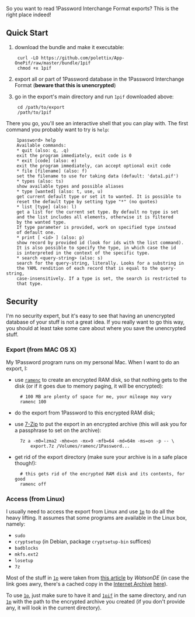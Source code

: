 So you want to read 1Password Interchange Format exports? This is the
right place indeed!

## Quick Start

1. download the bundle and make it executable:

        curl -LO https://github.com/polettix/App-OnePif/raw/master/bundle/1pif
        chmod +x 1pif

2. export all or part of 1Password database in the 1Password Interchange
Format (**beware that this is unencrypted**)

3. go in the export's main directory and run `1pif` downloaded above:

        cd /path/to/export
        /path/to/1pif

There you go, you'll see an interactive shell that you can play with. The
first command you probably want to try is `help`:

        1password> help
        Available commands:
        * quit (also: q, .q)
        exit the program immediately, exit code is 0
        * exit [code] (also: e)
        exit the program immediately, can accept optional exit code
        * file [filename] (also: f)
        set the filename to use for taking data (default: 'data1.pif')
        * types (also: ts)
        show available types and possible aliases
        * type [wanted] (also: t, use, u)
        get current default type or set it to wanted. It is possible to
        reset the default type by setting type "*" (no quotes)
        * list [type] (also: l)
        get a list for the current set type. By default no type is set
        and the list includes all elements, otherwise it is filtered
        by the wanted type.
        If type parameter is provided, work on specified type instead
        of default one.
        * print [ <id> ] (also: p)
        show record by provided id (look for ids with the list command).
        It is also possible to specify the type, in which case the id
        is interpreted in the context of the specific type.
        * search <query-string> (also: s)
        search for the query-string, literally. Looks for a substring in
        the YAML rendition of each record that is equal to the query-string,
        case-insensitively. If a type is set, the search is restricted to
        that type.

## Security

I'm no security expert, but it's easy to see that having an unencrypted
database of your stuff is not a great idea. If you really want to go this
way, you should at least take some care about where you save the
unencrypted stuff.

### Export (from MAC OS X)

My 1Password program runs on my personal Mac. When I want to do an export,
I:

- use [`ramenc`][ramenc] to create an encrypted RAM disk, so that
nothing gets to the disk (or if it goes due to memory paging, it will be
encrypted):

        # 100 MB are plenty of space for me, your mileage may vary
        ramenc 100

- do the export from 1Password to this encrypted RAM disk;

- use [7-Zip][7zip] to put the export in an encrypted archive (this will
ask you for a passphrase to set on the archive):

        7z a -m0=lzma2 -mhe=on -mx=9 -mfb=64 -md=64m -ms=on -p -- \
            export.7z /Volumes/ramenc/1Password...

- get rid of the export directory (make sure your archive is in a safe
place though!):

        # this gets rid of the encrypted RAM disk and its contents, for good
        ramenc off

### Access (from Linux)

I usually need to access the export from Linux and use [`1p`][1p] to do all
the heavy lifting. It assumes that some programs are available in the Linux
box, namely:

- `sudo`
- `cryptsetup` (in Debian, package `cryptsetup-bin` suffices)
- `badblocks`
- `mkfs.ext2`
- `losetup`
- `7z`

Most of the stuff in [`1p`][1p] were taken from [this article][erd] by
*WatsonDE* (in case the link goes awry, there's a cached copy in the
[Internet Archive][] [here][erda]).

To use [`1p`][1p], just make sure to have it and [`1pif`][1pif] in the same
directory, and run [`1p`][1p] with the path to the encrypted archive you
created (if you don't provide any, it will look in the current directory).



[ramenc]: https://github.com/polettix/App-OnePif/blob/master/bundle/ramenc
[7zip]: http://www.7-zip.org/
[1p]: https://github.com/polettix/App-OnePif/blob/master/bundle/1p
[erd]: http://www.backtrack-linux.org/forums/showthread.php?t=42033
[erda]: http://web.archive.org/web/20161202035137/http://www.backtrack-linux.org/forums/showthread.php?t=42033
[Internet Archive]: http://archive.org/web/
[1pif]: https://github.com/polettix/App-OnePif/blob/master/bundle/1pif
